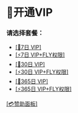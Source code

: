 # 👑开通VIP

### 请选择套餐：
- [[👑7日 VIP]](7v.md)
- [[⚡7日 VIP+FLY权限]](7vf.md)
- [[👑30日 VIP]](30v.md)
- [[⚡30日 VIP+FLY权限]](30vf.md)
- [[👑365日 VIP]](365v.md)
- [[⚡365日 VIP+FLY权限]](365vf.md)

[[💳赞助面板]](zz.md)
